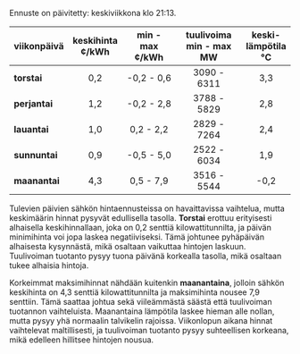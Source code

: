 Ennuste on päivitetty: keskiviikkona klo 21:13.

| viikonpäivä  | keskihinta<br>¢/kWh | min - max<br>¢/kWh | tuulivoima<br>min - max<br>MW | keski-<br>lämpötila<br>°C |
|:-------------|:----------------:|:----------------:|:-------------:|:-------------:|
| **torstai**  |       0,2       |     -0,2 - 0,6   |   3090 - 6311 |      3,3      |
| **perjantai**|       1,2       |     -0,2 - 2,8   |   3788 - 5829 |      2,8      |
| **lauantai** |       1,0       |      0,2 - 2,2   |   2829 - 7264 |      2,4      |
| **sunnuntai**|       0,9       |     -0,5 - 5,0   |   2522 - 6034 |      1,9      |
| **maanantai**|       4,3       |      0,5 - 7,9   |   3516 - 5544 |     -0,2      |

Tulevien päivien sähkön hintaennusteissa on havaittavissa vaihtelua, mutta keskimäärin hinnat pysyvät edullisella tasolla. **Torstai** erottuu erityisesti alhaisella keskihinnallaan, joka on 0,2 senttiä kilowattitunnilta, ja päivän minimihinta voi jopa laskea negatiiviseksi. Tämä johtunee pyhäpäivän alhaisesta kysynnästä, mikä osaltaan vaikuttaa hintojen laskuun. Tuulivoiman tuotanto pysyy tuona päivänä korkealla tasolla, mikä osaltaan tukee alhaisia hintoja.

Korkeimmat maksimihinnat nähdään kuitenkin **maanantaina**, jolloin sähkön keskihinta on 4,3 senttiä kilowattitunnilta ja maksimihinta nousee 7,9 senttiin. Tämä saattaa johtua sekä viileämmästä säästä että tuulivoiman tuotannon vaihteluista. Maanantaina lämpötila laskee hieman alle nollan, mutta pysyy yhä normaalin talvikelin rajoissa. Viikonlopun aikana hinnat vaihtelevat maltillisesti, ja tuulivoiman tuotanto pysyy suhteellisen korkeana, mikä edelleen hillitsee hintojen nousua.